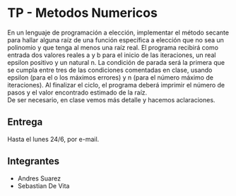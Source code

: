 
# TP - Metodos Numericos

En un lenguaje de programación a elección, implementar el método secante para hallar alguna raíz de una función específica a elección que no sea un polinomio y que tenga al menos una raíz real. El programa recibirá como entrada dos valores reales a y b para el inicio de las iteraciones, un real epsilon positivo y un natural n. La condición de parada será la primera que se cumpla entre tres de las condiciones comentadas en clase, usando epsilon (para el o los máximos errores) y n (para el número máximo de iteraciones). Al finalizar el ciclo, el programa deberá imprimir el número de pasos y el valor encontrado estimado de la raíz.  
De ser necesario, en clase vemos más detalle y hacemos aclaraciones.  

## Entrega
Hasta el lunes 24/6, por e-mail.

## Integrantes
* Andres Suarez
* Sebastian De Vita
